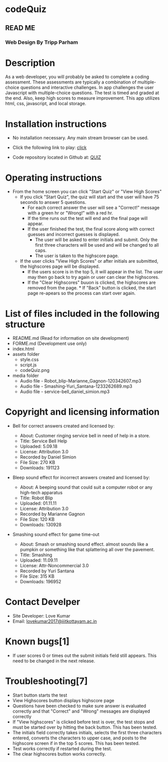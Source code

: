 # codeQuiz

## READ ME


### Web Design By Tripp Parham


# Description

As a web developer, you will probably be asked to complete a coding assessment. These assessments are typically a combination of multiple-choice questions and interactive challenges. In app challenges the user Javascript with multiple-choice questions. The test is timed and graded at the end. Also, keep high scores to measure improvement. This app utilizes html, css, javascript, and local storage.



# Installation instructions

* No installation necessary. Any main stream browser can be used.
* Click the following link to play: [click](https://love4684.github.io/Interactive-Quiz-App-with-Timer-using-HTML-CSS-JavaScript/)

    

* Code repository located in Github at: [QUIZ](https://github.com/Love4684/Interactive-Quiz-App-with-Timer-using-HTML-CSS-JavaScript)

    

# Operating instructions
* From the home screen you can click "Start Quiz" or "View High Scores"
    * If you click "Start Quiz", the quiz will start and the user will have 75 seconds to answer 5 questions.
        * For each correct answer the user will see a "Correct!" message with a green hr or "Wrong!" with a red hr.
        * If the time runs out the test will end and the final page will appear.
        * If the user finished the test, the final score along with correct guesses and incorrect guesses is displayed.
            * The user will be asked to enter initials and submit. Only the first three characters will be used and will be changed to all caps.
            * The user is taken to the highscore page.
    * If the user clicks "View High Scores" or after initials are submitted, the highscores page will be displayed.
        * If the users score is in the top 5, it will appear in the list. The user may then go back to try again or user can clear the highscores.
        * If the "Clear Highscores" buuon is clicked, the highscores are removed from the page. \* If "Back" button is clicked, the start page re-apears so the process can start over again.

# List of files included in the following structure
* README.md (Read for information on site development)
* FORME.md (Development use only)
* index.html
* assets folder
    * style.css
    * script.js
    * codeQuiz.png
* media folder
    * Audio file - Robot_blip-Marianne_Gagnon-120342607.mp3
    * Audio file - Smashing-Yuri_Santana-1233262689.mp3
    * Audio file - service-bell_daniel_simion.mp3

# Copyright and licensing information
* Bell for correct answers created and licensed by:
    * About: Customer ringing service bell in need of help in a store.
    * Title: Service Bell Help
    * Uploaded: 5.09.18
    * License: Attribution 3.0
    * Recorded by Daniel Simion
    * File Size: 270 KB
    * Downloads: 191123

* Bleep sound effect for incorrect answers created and licensed by:
    * About: A beeping sound that could suit a computer robot or any high-tech apparatus
    * Title: Robot Blip
    * Uploaded: 01.11.11
    * License: Attribution 3.0
    * Recorded by Marianne Gagnon
    * File Size: 120 KB
    * Downloads: 130928

* Smashing sound effect for game time-out
    * About: Smash or smashing sound effect. almost sounds like a pumpkin or something like that splattering all over the pavement.
    * Title: Smashing
    * Uploaded: 11.09.11
    * License: Attr-Noncommercial 3.0
    * Recorded by Yuri Santana
    * File Size: 315 KB
    * Downloads: 196952

# Contact Develper
* Site Developer: Love Kumar
* Email: lovekumar2017@iiitkottayam.ac.in

# Known bugs[1]
* If user scores 0 or times out the submit initials field still appears. This need to be changed in the next release.

# Troubleshooting[7]
* Start button starts the test
* View Highscores button displays highscore page
* Questions have been checked to make sure answer is evaluated correctly and that "Correct" and "Wrong" messages are displayed correctly
* If "View highscores" is clicked before test is over, the test stops and must be started over by hitting the back button. This has been tested.
* The initials field correctly takes initials, selects the first three characters entered, converts the characters to upper case, and posts to the highscore screen if in the top 5 scores. This has been tested.
* Test works correctly if restarted during the test.
* The clear highscores button works correctly.

